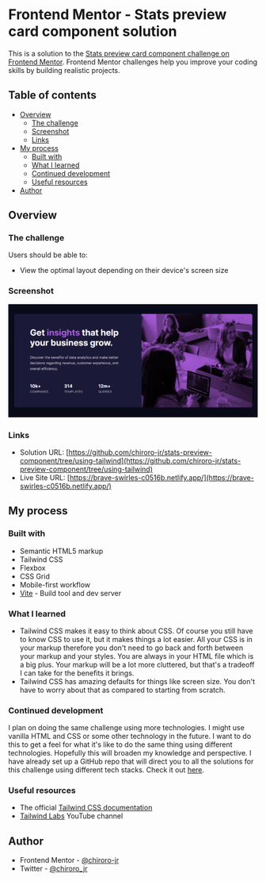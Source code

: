 # Frontend Mentor - Stats preview card component solution

This is a solution to the [Stats preview card component challenge on Frontend Mentor](https://www.frontendmentor.io/challenges/stats-preview-card-component-8JqbgoU62). Frontend Mentor challenges help you improve your coding skills by building realistic projects.

## Table of contents

-   [Overview](#overview)
    -   [The challenge](#the-challenge)
    -   [Screenshot](#screenshot)
    -   [Links](#links)
-   [My process](#my-process)
    -   [Built with](#built-with)
    -   [What I learned](#what-i-learned)
    -   [Continued development](#continued-development)
    -   [Useful resources](#useful-resources)
-   [Author](#author)

## Overview

### The challenge

Users should be able to:

-   View the optimal layout depending on their device's screen size

### Screenshot

![](./images/live-app-screenshot.png)

### Links

-   Solution URL: [https://github.com/chiroro-jr/stats-preview-component/tree/using-tailwind](https://github.com/chiroro-jr/stats-preview-component/tree/using-tailwind)
-   Live Site URL: [https://brave-swirles-c0516b.netlify.app/](https://brave-swirles-c0516b.netlify.app/)

## My process

### Built with

-   Semantic HTML5 markup
-   Tailwind CSS
-   Flexbox
-   CSS Grid
-   Mobile-first workflow
-   [Vite](https://vitejs.dev/) - Build tool and dev server

### What I learned

-   Tailwind CSS makes it easy to think about CSS. Of course you still have to know CSS to use it, but it makes things a lot easier. All your CSS is in your markup therefore you don't need to go back and forth between your markup and your styles. You are always in your HTML file which is a big plus. Your markup will be a lot more cluttered, but that's a tradeoff I can take for the benefits it brings.
-   Tailwind CSS has amazing defaults for things like screen size. You don't have to worry about that as compared to starting from scratch.

### Continued development

I plan on doing the same challenge using more technologies. I might use vanilla HTML and CSS or some other technology in the future. I want to do this to get a feel for what it's like to do the same thing using different technologies. Hopefully this will broaden my knowledge and perspective. I have already set up a GitHub repo that will direct you to all the solutions for this challenge using different tech stacks. Check it out [here](https://github.com/chiroro-jr/stats-preview-component/tree/main).

### Useful resources

-   The official [Tailwind CSS documentation](https://tailwindcss.com/docs)
-   [Tailwind Labs](https://www.youtube.com/c/TailwindLabs) YouTube channel

## Author

-   Frontend Mentor - [@chiroro-jr](https://www.frontendmentor.io/profile/chiroro-jr)
-   Twitter - [@chiroro_jr](https://www.twitter.com/chiroro_jr)
